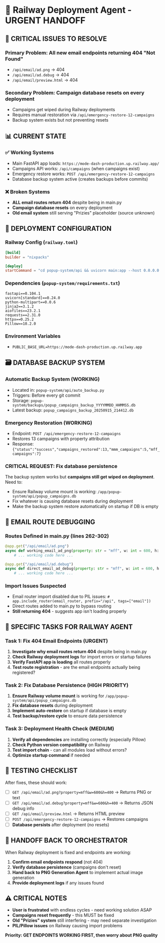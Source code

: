 # 🚂 Railway Deployment Agent - URGENT HANDOFF

## 🚨 **CRITICAL ISSUES TO RESOLVE**

### **Primary Problem**: All new email endpoints returning 404 "Not Found"
- `/api/email/ad.png` → 404
- `/api/email/ad.debug` → 404  
- `/api/email/preview.html` → 404

### **Secondary Problem**: Campaign database resets on every deployment
- Campaigns get wiped during Railway deployments
- Requires manual restoration via `/api/emergency-restore-12-campaigns`
- Backup system exists but not preventing resets

## 📊 **CURRENT STATE**

### ✅ **Working Systems**
- Main FastAPI app loads: `https://mode-dash-production.up.railway.app/`
- Campaigns API works: `/api/campaigns` (when campaigns exist)
- Emergency restore works: `POST /api/emergency-restore-12-campaigns`
- Database backup system active (creates backups before commits)

### ❌ **Broken Systems**  
- **ALL email routes return 404** despite being in main.py
- **Campaign database resets** on every deployment
- **Old email system** still serving "Prizies" placeholder (source unknown)

## 🔧 **DEPLOYMENT CONFIGURATION**

### **Railway Config** (`railway.toml`)
```toml
[build]
builder = "nixpacks"

[deploy]
startCommand = "cd popup-system/api && uvicorn main:app --host 0.0.0.0 --port $PORT --workers 2"
```

### **Dependencies** (`popup-system/requirements.txt`)
```
fastapi==0.104.1
uvicorn[standard]==0.24.0
python-multipart==0.0.6
jinja2==3.1.2
aiofiles==23.2.1
requests==2.31.0
httpx==0.25.2 
Pillow==10.2.0
```

### **Environment Variables**
- `PUBLIC_BASE_URL=https://mode-dash-production.up.railway.app`

## 🗃️ **DATABASE BACKUP SYSTEM**

### **Automatic Backup System** (WORKING)
- Located in: `popup-system/api/auto_backup.py`
- Triggers: Before every git commit
- Storage: `popup-system/backups/popup_campaigns_backup_YYYYMMDD_HHMMSS.db`
- Latest backup: `popup_campaigns_backup_20250915_214412.db`

### **Emergency Restoration** (WORKING)
- Endpoint: `POST /api/emergency-restore-12-campaigns`
- Restores 13 campaigns with property attribution
- Response: `{"status":"success","campaigns_restored":13,"mmm_campaigns":5,"mff_campaigns":7}`

### **CRITICAL REQUEST**: Fix database persistence
The backup system works but **campaigns still get wiped on deployment**. Need to:
- Ensure Railway volume mount is working: `/app/popup-system/api/popup_campaigns.db`
- Fix whatever is causing database resets during deployment
- Make the backup system restore automatically on startup if DB is empty

## 🐛 **EMAIL ROUTE DEBUGGING**

### **Routes Defined in main.py** (lines 262-302)
```python
@app.get("/api/email/ad.png")
async def working_email_ad_png(property: str = "mff", w: int = 600, h: int = 400, send: str = "qa"):
    # ... working code here ...

@app.get("/api/email/ad.debug") 
async def direct_email_ad_debug(property: str = "mff", w: int = 600, h: int = 400, send: str = "qa"):
    # ... working code here ...
```

### **Import Issues Suspected**
- Email router import disabled due to PIL issues: `# app.include_router(email_router, prefix="/api", tags=["email"])`
- Direct routes added to main.py to bypass routing
- **Still returning 404** - suggests app isn't loading properly

## 🎯 **SPECIFIC TASKS FOR RAILWAY AGENT**

### **Task 1: Fix 404 Email Endpoints** (URGENT)
1. **Investigate why email routes return 404** despite being in main.py
2. **Check Railway deployment logs** for import errors or startup failures
3. **Verify FastAPI app is loading** all routes properly
4. **Test route registration** - are the email endpoints actually being registered?

### **Task 2: Fix Database Persistence** (HIGH PRIORITY)
1. **Ensure Railway volume mount** is working for `/app/popup-system/api/popup_campaigns.db`
2. **Fix database resets** during deployment
3. **Implement auto-restore** on startup if database is empty
4. **Test backup/restore cycle** to ensure data persistence

### **Task 3: Deployment Health Check** (MEDIUM)
1. **Verify all dependencies** are installing correctly (especially Pillow)
2. **Check Python version compatibility** on Railway
3. **Test import chain** - can all modules load without errors?
4. **Optimize startup command** if needed

## 📝 **TESTING CHECKLIST**

After fixes, these should work:
- [ ] `GET /api/email/ad.png?property=mff&w=600&h=400` → Returns PNG or text
- [ ] `GET /api/email/ad.debug?property=mff&w=600&h=400` → Returns JSON debug info
- [ ] `GET /api/email/preview.html` → Returns HTML preview
- [ ] `POST /api/emergency-restore-12-campaigns` → Restores campaigns
- [ ] **Database persists** after deployment (no resets)

## 🔄 **HANDOFF BACK TO ORCHESTRATOR**

When Railway deployment is fixed and endpoints are working:
1. **Confirm email endpoints respond** (not 404)
2. **Verify database persistence** (campaigns don't reset)
3. **Hand back to PNG Generation Agent** to implement actual image generation
4. **Provide deployment logs** if any issues found

## ⚠️ **CRITICAL NOTES**
- **User is frustrated** with endless cycles - need working solution ASAP
- **Campaigns reset frequently** - this MUST be fixed
- **Old "Prizies" system** still interfering - may need separate investigation
- **PIL/Pillow issues** on Railway causing import problems

**Priority: GET ENDPOINTS WORKING FIRST, then worry about PNG quality**
